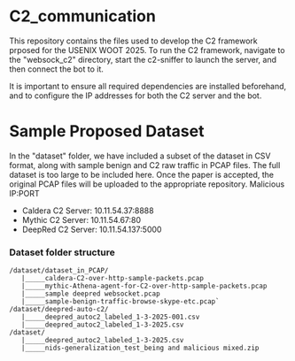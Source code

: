 # C2_communication
This repository contains the files used to develop the C2 framework prposed for the USENIX WOOT 2025. To run the C2 framework, navigate to the "websock_c2" directory, start the c2-sniffer to launch the server, and then connect the bot to it.

It is important to ensure all required dependencies are installed beforehand, and to configure the IP addresses for both the C2 server and the bot.

# Sample Proposed Dataset
In the "dataset" folder, we have included a subset of the dataset in CSV format, along with sample benign and C2 raw traffic in PCAP files. The full dataset is too large to be included here. Once the paper is accepted, the original PCAP files will be uploaded to the appropriate repository.
Malicious IP:PORT
- Caldera C2 Server: 10.11.54.37:8888
- Mythic C2 Server: 10.11.54.67:80
- DeepRed C2 Server: 10.11.54.137:5000

### Dataset folder structure  
```
/dataset/dataset_in_PCAP/
   |_____caldera-C2-over-http-sample-packets.pcap
   |_____mythic-Athena-agent-for-C2-over-http-sample-packets.pcap
   |_____sample deepred websocket.pcap
   |_____sample-benign-traffic-browse-skype-etc.pcap`
/dataset/deepred-auto-c2/
   |_____deepred_autoc2_labeled_1-3-2025-001.csv
   |_____deepred_autoc2_labeled_1-3-2025.csv
/dataset/
   |_____deepred_autoc2_labeled_1-3-2025.csv
   |_____nids-generalization_test_being and malicious mixed.zip
```
